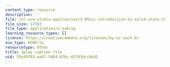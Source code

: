 ```yaml
---
content_type: resource
description: ''
file: /ol-ocw-studio-app/courses/3-091sc-introduction-to-solid-state-chemistry-fall-2010/55e49703aa675464876c637d3bcc6e91_p6isgsReWmI.vtt
file_size: 17763
file_type: application/x-subrip
learning_resource_types: []
license: https://creativecommons.org/licenses/by-nc-sa/4.0/
ocw_type: OCWFile
resourcetype: Other
title: 3play caption file
uid: 55e49703-aa67-5464-876c-637d3bcc6e91
---
```

